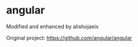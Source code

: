 # angular

Modified and enhanced by alishojaeix

Original project: https://github.com/angular/angular
